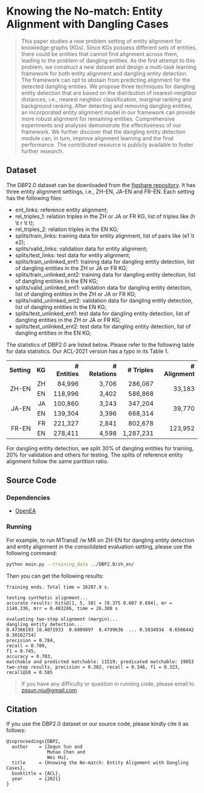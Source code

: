 # Knowing the No-match: Entity Alignment with Dangling Cases

> This paper studies a new problem setting of entity alignment for knowledge graphs (KGs). Since KGs possess different sets of entities, there could be entities that cannot find alignment across them, leading to the problem of dangling entities. As the first attempt to this problem, we construct a new dataset and design a multi-task learning framework for both entity alignment and dangling entity detection. The framework can opt to abstain from predicting alignment for the detected dangling entities. We propose three techniques for dangling entity detection that are based on the distribution of nearest-neighbor distances, i.e., nearest neighbor classification, marginal ranking and background ranking. After detecting and removing dangling entities, an incorporated entity alignment model in our framework can provide more robust alignment for remaining entities. Comprehensive experiments and analyses demonstrate the effectiveness of our framework. We further discover that the dangling entity detection module can, in turn, improve alignment learning and the final performance. The contributed resource is publicly available to foster further research.

## Dataset

The DBP2.0 dataset can be downloaded from the [figshare repository](https://doi.org/10.6084/m9.figshare.14872080). It has three entity alignment settings, i.e., ZH-EN, JA-EN and FR-EN. Each setting has the following files:

* ent_links: reference entity alignment;
* rel_triples_1: relation triples in the ZH or JA or FR KG, list of triples like (h \t r \t t);
* rel_triples_2: relation triples in the EN KG;
* splits/train_links: training data for entity alignment, list of pairs like (e1 \t e2);
* splits/valid_links: validation data for entity alignment;
* splits/test_links: test data for entity alignment;
* splits/train_unlinked_ent1: training data for dangling entity detection, list of dangling entities in the ZH or JA or FR KG;
* splits/train_unlinked_ent2: training data for dangling entity detection, list of dangling entities in the EN KG;
* splits/valid_unlinked_ent1: validation data for dangling entity detection, list of dangling entities in the ZH or JA or FR KG;
* splits/valid_unlinked_ent2: validation data for dangling entity detection, list of dangling entities in the EN KG;
* splits/test_unlinked_ent1: test data for dangling entity detection, list of dangling entities in the ZH or JA or FR KG;
* splits/test_unlinked_ent2: test data for dangling entity detection, list of dangling entities in the EN KG;

The statistics of DBP2.0 are listed below. Please refer to the following table for data statistics. Our ACL-2021 version has a typo in its Table 1.

<table style='text-align:right; border:1px'>
    <tr>
        <th>Setting</th>
        <th>KG</th><th># Entities</th><th># Relations</th><th># Triples</th><th># Alignment</th>
    </tr>
    <tr>
        <td rowspan="2">ZH-EN</td>
        <td>ZH</td><td>84,996</td><td>3,706</td><td>286,067</td><td rowspan="2">33,183</td>
    </tr>
     <tr>
        <td>EN</td><td>118,996</td><td>3,402</td><td>586,868</td>
    </tr>
    <tr>
        <td rowspan="2">JA-EN</td>
        <td>JA</td><td>100,860</td><td>3,243</td><td>347,204</td><td rowspan="2">39,770</td>
    </tr>
     <tr>
        <td>EN</td><td>139,304</td><td>3,396</td><td>668,314</td>
    </tr>
    <tr>
        <td rowspan="2">FR-EN</td>
        <td>FR</td><td>221,327</td><td>2,841</td><td>802,678</td><td rowspan="2">123,952</td>
    </tr>
     <tr>
        <td>EN</td><td>278,411</td><td>4,598</td><td>1,287,231</td>
    </tr>
</table>

For dangling entity detection, we split 30% of dangling entities for training, 20% for validation and others for testing. The splits of reference entity alignment follow the same partition ratio.

## Source Code

### Dependencies
* [OpenEA](https://github.com/nju-websoft/OpenEA)

### Running 

For example, to run MTransE /w MR on ZH-EN for dangling entity detection and entity alignment in the consolidated evaluation setting, please use the following command:

```bash
python main.py --training_data ../DBP2.0/zh_en/
```

Then you can get the following results:
```log
Training ends. Total time = 16287.9 s.

testing synthetic alignment...
accurate results: hits@[1, 5, 10] = [0.375 0.607 0.694], mr = 1140.336, mrr = 0.483286, time = 26.308 s 

evaluating two-step alignment (margin)...
dangling entity detection...
0.47386193 [0.4071933  0.6009897  0.4799636  ... 0.5834934  0.6566442  0.30102754]
precision = 0.784, 
recall = 0.709, 
f1 = 0.745, 
accuracy = 0.703, 
matchable and predicted matchable: 11519; predicated matchable: 19053
two-step results, precision = 0.302, recall = 0.346, f1 = 0.323, recall@10 = 0.585
```

> If you have any difficulty or question in running code, please email to zqsun.nju@gmail.com.

## Citation
If you use the DBP2.0 dataset or our source code, please kindly cite it as follows:   
```
@inproceedings{DBP2,
  author    = {Zequn Sun and
               Muhao Chen and
               Wei Hu},
  title     = {Knowing the No-match: Entity Alignment with Dangling Cases},
  booktitle = {ACL},
  year      = {2021}
}
```

